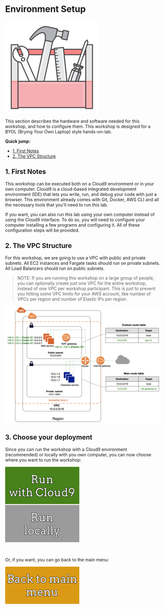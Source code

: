 # Environment Setup

![environment setup](/01-EnvironmentSetup/images/environment_setup.png)

This section describes the hardware and software needed for this workshop, and how to configure them. This workshop is designed for a BYOL (Brying Your Own Laptop) style hands-on-lab.


**Quick jump:**

* [1. First Notes](/01-EnvironmentSetup#1-first-notes)
* [2. The VPC Structure](/01-EnvironmentSetup#2-the-vpc-structure)

## 1. First Notes

This workshop can be executed both on a Cloud9 environment or in your own computer. Cloud9 is a cloud-based integrated development environment (IDE) that lets you write, run, and debug your code with just a browser. This environment already comes with Git, Docker, AWS CLI and all the necessary tools that you'll need to run this lab.

If you want, you can also run this lab using your own computer instead of using the Cloud9 interface. To do so, you will need to configure your computer installing a few programs and configuring it. All of these configuration steps will be provided.


## 2. The VPC Structure

For this workshop, we are going to use a VPC with public and private subnets. All EC2 instances and Fargate tasks should run on private subnets. All Load Balancers should run on public subnets.

> NOTE: If you are running this workshop on a large group of people, you can optionally create just one VPC for the entire workshop, instead of one VPC per workshop participant. This is just to prevent you hitting some VPC limits for your AWS account, like number of VPCs per region and number of Elastic IPs per region.

![VPC structure](/01-EnvironmentSetup/images/containers-on-aws-workshop-vpc.png)

## 3. Choose your deployment

Since you can run the workshop with a Cloud9 environment (recommended) or locally with you own computer, you can now choose where you want to run the workshop:


[![run with cloud9](/images/run_with_cloud9.png)][run-with-cloud9]  &nbsp;&nbsp;&nbsp;&nbsp;&nbsp;&nbsp;&nbsp;   [![run locally](/images/run_locally.png)][run-locally]

<br>

Or, if you want, you can go back to the main menu:

[![back to menu](/images/back_to_menu.png)][back-to-menu]





[back-to-menu]: https://github.com/bemer/containers-on-aws-workshop
[run-with-cloud9]: /01-EnvironmentSetup/RunningWithCloud9
[run-locally]: /01-EnvironmentSetup/RunningLocally
